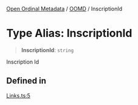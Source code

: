 [Open Ordinal Metadata](../../README.md) / [OOMD](../README.md) / InscriptionId

# Type Alias: InscriptionId

> **InscriptionId**: `string`

Inscription Id

## Defined in

[Links.ts:5](https://github.com/open-ordinal/open-ordinal-metadata/blob/3d1c7e7991626e590ad48c7df8a3780adeeff6fe/src/Links.ts#L5)
